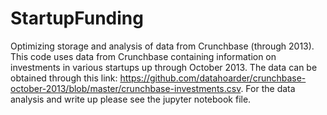 # StartupFunding
Optimizing storage and analysis of data from Crunchbase (through 2013).
This code uses data from Crunchbase containing information on investments in various startups up through October 2013.  The data can be obtained through this link: https://github.com/datahoarder/crunchbase-october-2013/blob/master/crunchbase-investments.csv.  For the data analysis and write up please see the jupyter notebook file.
